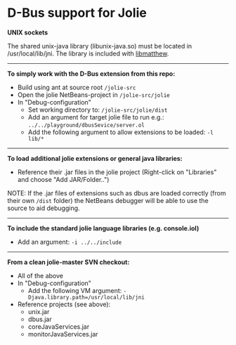 D-Bus support for Jolie
============

**UNIX sockets**

The shared unix-java library (libunix-java.so) must be located in /usr/local/lib/jni. The library is included with [libmatthew](http://www.matthew.ath.cx/projects/java/).

***

**To simply work with the D-Bus extension from this repo:**
- Build using ant at source root `/jolie-src`
- Open the jolie NetBeans-project in `/jolie-src/jolie`
- In "Debug-configuration" 
  - Set working directory to: `/jolie-src/jolie/dist`
  - Add an argument for target jolie file to run e.g.: `../../playground/dbusSevice/server.ol`
  - Add the following argument to allow extensions to be loaded: `-l lib/*`

***

**To load additional jolie extensions or general java libraries:**
- Reference their .jar files in the jolie project (Right-click on "Libraries" and choose "Add JAR/Folder..")

NOTE: If the .jar files of extensions such as dbus are loaded correctly (from their own `/dist` folder) the NetBeans debugger will be able to use the source to aid debugging.

***

**To include the standard jolie language libraries (e.g. console.iol)**
- Add an argument: `-i ../../include`

***

**From a clean jolie-master SVN checkout:**
- All of the above
- In "Debug-configuration"
  - Add the following VM argument: `-Djava.library.path=/usr/local/lib/jni`
- Reference projects (see above):
  - unix.jar
  - dbus.jar
  - coreJavaServices.jar
  - monitorJavaServices.jar
